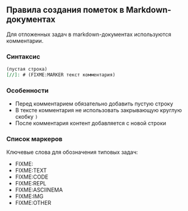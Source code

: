 ## Правила создания пометок в Markdown-документах

Для отложенных задач в markdown-документах используются комментарии.

### Синтаксис

```markdown
(пустая строка)
[//]: # (FIXME:MARKER текст комментария)
```

### Особенности

* Перед комментарием обязательно добавить пустую строку
* В тексте комментария не использовать закрывающую круглую скобку `)`
* После комментария контент добавляется с новой строки

### Список маркеров

Ключевые слова для обозначения типовых задач:

* FIXME:
* FIXME:TEXT
* FIXME:CODE
* FIXME:REPL
* FIXME:ASCIINEMA
* FIXME:IMG
* FIXME:OTHER
